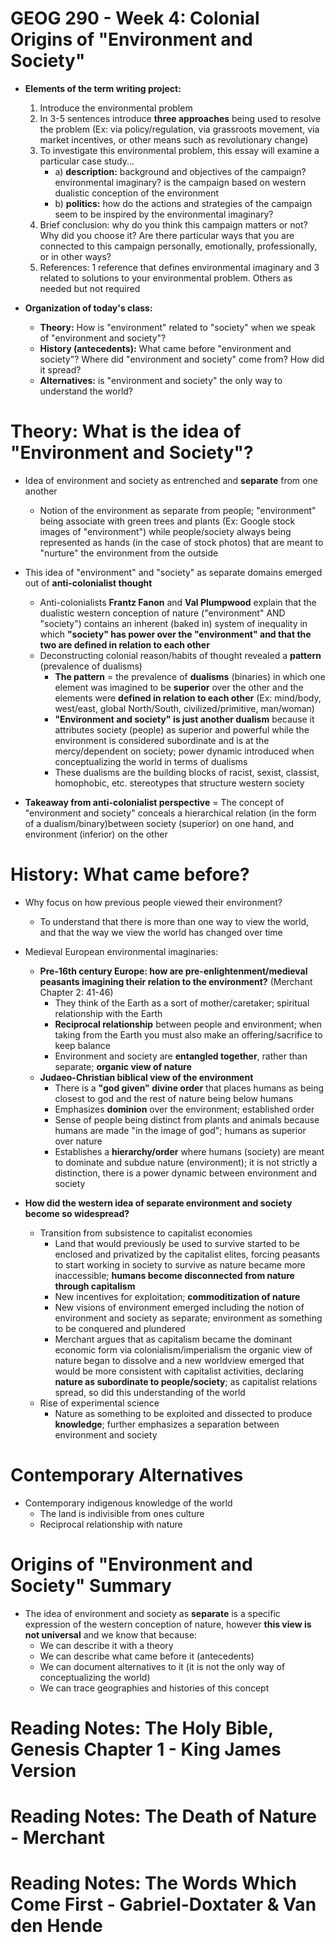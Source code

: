 # GEOG 290 - Week 4: Colonial Origins of "Environment and Society"
- **Elements of the term writing project:**
    1. Introduce the environmental problem
    2. In 3-5 sentences introduce **three approaches** being used to resolve the problem (Ex: via policy/regulation, via grassroots movement, via market incentives, or other means such as revolutionary change)
    3. To investigate this environmental problem, this essay will examine a particular case study...
        - a) **description:** background and objectives of the campaign? environmental imaginary? is the campaign based on western dualistic conception of the environment
        - b) **politics:** how do the actions and strategies of the campaign seem to be inspired by the environmental imaginary?
    4. Brief conclusion: why do you think this campaign matters or not? Why did you choose it? Are there particular ways that you are connected to this campaign personally, emotionally, professionally, or in other ways?
    5. References: 1 reference that defines environmental imaginary and 3 related to solutions to your environmental problem. Others as needed but not required

- **Organization of today's class:**
    - **Theory:** How is "environment" related to "society" when we speak of "environment and society"?
    - **History (antecedents):** What came before "environment and society"? Where did "environment and society" come from? How did it spread?
    - **Alternatives:** is "environment and society" the only way to understand the world?

# Theory: What is the idea of "Environment and Society"?
- Idea of environment and society as entrenched and **separate** from one another
    - Notion of the environment as separate from people; "environment" being associate with green trees and plants (Ex: Google stock images of "environment") while people/society always being represented as hands (in the case of stock photos) that are meant to "nurture" the environment from the outside
    
- This idea of "environment" and "society" as separate domains emerged out of **anti-colonialist thought**
    - Anti-colonialists **Frantz Fanon** and **Val Plumpwood** explain that the dualistic western conception of nature ("environment" AND "society") contains an inherent (baked in) system of inequality in which **"society" has power over the "environment" and that the two are defined in relation to each other**
    - Deconstructing colonial reason/habits of thought revealed a **pattern** (prevalence of dualisms)
        - **The pattern** = the prevalence of **dualisms** (binaries) in which one element was imagined to be **superior** over the other and the elements were **defined in relation to each other** (Ex: mind/body, west/east, global North/South, civilized/primitive, man/woman)
        - **"Environment and society" is just another dualism** because it attributes society (people) as superior and powerful while the environment is considered subordinate and is at the mercy/dependent on society; power dynamic introduced when conceptualizing the world in terms of dualisms
        - These dualisms are the building blocks of racist, sexist, classist, homophobic, etc. stereotypes that structure western society

- **Takeaway from anti-colonialist perspective** = The concept of "environment and society" conceals a hierarchical relation (in the form of a dualism/binary)between society (superior) on one hand, and environment (inferior) on the other

# History: What came before?
- Why focus on how previous people viewed their environment?
    - To understand that there is more than one way to view the world, and that the way we view the world has changed over time

- Medieval European environmental imaginaries:
    - **Pre-16th century Europe: how are pre-enlightenment/medieval peasants imagining their relation to the environment?** (Merchant Chapter 2: 41-46)
        - They think of the Earth as a sort of mother/caretaker; spiritual relationship with the Earth
        - **Reciprocal relationship** between people and environment; when taking from the Earth you must also make an offering/sacrifice to keep balance
        - Environment and society are **entangled together**, rather than separate; **organic view of nature**
    - **Judaeo-Christian biblical view of the environment**
        - There is a **"god given" divine order** that places humans as being closest to god and the rest of nature being below humans 
        - Emphasizes **dominion** over the environment; established order
        - Sense of people being distinct from plants and animals because humans are made "in the image of god"; humans as superior over nature
        - Establishes a **hierarchy/order** where humans (society) are meant to dominate and subdue nature (environment); it is not strictly a distinction, there is a power dynamic between environment and society

- **How did the western idea of separate environment and society become so widespread?**
    - Transition from subsistence to capitalist economies
        - Land that would previously be used to survive started to be enclosed and privatized by the capitalist elites, forcing peasants to start working in society to survive as nature became more inaccessible; **humans become disconnected from nature through capitalism**
        - New incentives for exploitation; **commoditization of nature**
        - New visions of environment emerged including the notion of environment and society as separate; environment as something to be conquered and plundered
        - Merchant argues that as capitalism became the dominant economic form via colonialism/imperialism the organic view of nature began to dissolve and a new worldview emerged that would be more consistent with capitalist activities, declaring **nature as subordinate to people/society**; as capitalist relations spread, so did this understanding of the world
    - Rise of experimental science
        - Nature as something to be exploited and dissected to produce **knowledge**; further emphasizes a separation between environment and society

# Contemporary Alternatives
- Contemporary indigenous knowledge of the world
    - The land is indivisible from ones culture
    - Reciprocal relationship with nature

# Origins of "Environment and Society" Summary
- The idea of environment and society as **separate** is a specific expression of the western conception of nature, however **this view is not universal** and we know that because:
    - We can describe it with a theory
    - We can describe what came before it (antecedents)
    - We can document alternatives to it (it is not the only way of conceptualizing the world)
    - We can trace geographies and histories of this concept 

# Reading Notes: The Holy Bible, Genesis Chapter 1 - King James Version

# Reading Notes: The Death of Nature - Merchant

# Reading Notes: The Words Which Come First - Gabriel-Doxtater & Van den Hende